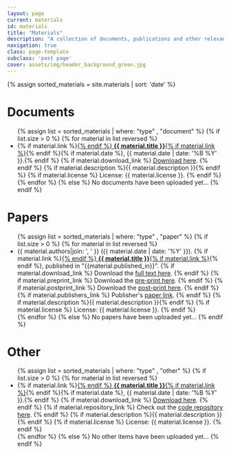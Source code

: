 ```yaml
---
layout: page
current: materials
id: materials
title: "Materials"
description: "A collection of documents, publications and other relevant resources about Audio Commons"
navigation: true
class: page-template
subclass: 'post page'
cover: assets/img/header_background_green.jpg
---
```



{% assign sorted_materials = site.materials | sort: 'date' %}

<div class="row_materials">
    <div class="column_materials">
        <h1>Documents</h1>
        <ul class="materials-list">
            {% assign list = sorted_materials | where: "type" , "document" %}
            {% if list.size > 0  %}
                {% for material in list reversed %}
                    <li>
                        {% if material.link %}<a href="{{ material.link }}" target="_blank">{% endif %}
                        <b>{{ material.title }}</b>{% if material.link %}</a>{% endif %}{% if material.date %}, {{ material.date | date: '%B %Y' }}.{% endif %}
                        {% if material.download_link %}
                            <a href="{{ material.download_link }}" target="_blank">Download here</a>.
                        {% endif %}
                        {% if material.description %}{{ material.description }}{% endif %}
                        {% if material.license %}
                            License: {{ material.license }}.
                        {% endif %}
                    </li>
                {% endfor %}
            {% else %}
                No documents have been uploaded yet...
            {% endif %}
        </ul>
    </div>
    <div class="column_materials">
        <h1>Papers</h1>
        <ul class="materials-list">
            {% assign list = sorted_materials | where: "type" , "paper" %}
            {% if list.size > 0  %}
                {% for material in list reversed %}
                    <li>
                        {{ material.authors|join: ', ' }}
                        ({{ material.date | date: '%Y' }}).
                        {% if material.link %}<a href="{{ material.link }}" target="_blank">{% endif %}
                        <b>{{ material.title }}</b>{% if material.link %}</a>{% endif %}, published in "{{material.published_in}}".
                        {% if material.download_link %}
                            Download the <a href="{{ material.download_link }}" target="_blank">full text here</a>.
                        {% endif %}
                        {% if material.preprint_link %}
                            Download the <a href="{{ material.preprint_link }}" target="_blank">pre-print here</a>.
                        {% endif %}
                        {% if material.postprint_link %}
                            Download the <a href="{{ material.postprint_link }}" target="_blank">post-print here</a>.
                        {% endif %}
                        {% if material.publishers_link %}
                            Publisher's <a href="{{ material.publishers_link }}" target="_blank">paper link</a>.
                        {% endif %}
                        {% if material.description %}{{ material.description }}{% endif %}
                        {% if material.license %}
                            License: {{ material.license }}.
                        {% endif %}
                    </li>
                {% endfor %}
            {% else %}
                No papers have been uploaded yet...
            {% endif %}
        </ul>
    </div>
    <div class="column_materials">
        <h1>Other</h1>
        <ul class="materials-list">
            {% assign list = sorted_materials | where: "type" , "other" %}
            {% if list.size > 0  %}
                {% for material in list reversed %}
                    <li>
                        {% if material.link %}<a href="{{ material.link }}" target="_blank">{% endif %}
                        <b>{{ material.title }}</b>{% if material.link %}</a>{% endif %}{% if material.date %}, {{ material.date | date: '%B %Y' }}.{% endif %}
                        {% if material.download_link %}
                            <a href="{{ material.download_link }}" target="_blank">Download here</a>.
                        {% endif %}
                        {% if material.repository_link %}
                            Check out the <a href="{{ material.repository_link }}" target="_blank">code repository here</a>.
                        {% endif %}
                        {% if material.description %}{{ material.description }}{% endif %}
                        {% if material.license %}
                            License: {{ material.license }}.
                        {% endif %}
                    </li>
                {% endfor %}
            {% else %}
                No other items have been uploaded yet...
            {% endif %}
        </ul>
    </div>
</div>
